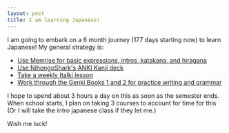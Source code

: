 ```yaml
---
layout: post
title: I am learning Japanese!
---
```

I am going to embark on a 6 month journey (177 days starting now) to learn Japanese! My general strategy is:

- <a href="https://www.memrise.com/home/">Use Memrise for basic expressions, intros, katakana, and hiragana</a> 
- <a href="https://ankiweb.net/shared/info/1956010956">Use NihongoShark's ANKI Kanji deck</a>
- <a href="https://www.italki.com/lesson/session/3431361057">Take a weekly Italki lesson</a> 
- <a href="http://genki.japantimes.co.jp/about_en">Work through the Genki Books 1 and 2 for practice writing and grammar</a> 

I hope to spend about 3 hours a day on this as soon as the semester ends. When school starts, I plan on taking 3 courses to account for time for this (Or I will take the intro japanese class if they let me.)


Wish me luck! 

